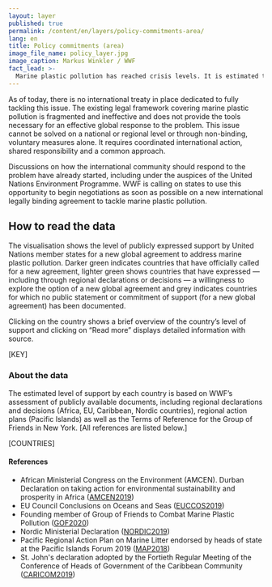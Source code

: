 ```yaml
---
layout: layer
published: true
permalink: /content/en/layers/policy-commitments-area/
lang: en
title: Policy commitments (area)
image_file_name: policy_layer.jpg
image_caption: Markus Winkler / WWF
fact_lead: >-
  Marine plastic pollution has reached crisis levels. It is estimated that more than eight million tonnes of plastic waste enters the world’s oceans every year, threatening marine life, coastal livelihoods and potentially even human health. It is a global problem that urgently requires a global response: it is time to begin negotiations on a new global legally binding agreement.
---
```


As of today, there is no international treaty in place dedicated to fully tackling this issue. The existing legal framework covering marine plastic pollution is fragmented and ineffective and does not provide the tools necessary for an effective global response to the problem. This issue cannot be solved on a national or regional level or through non-binding, voluntary measures alone. It requires coordinated international action, shared responsibility and a common approach.

Discussions on how the international community should respond to the problem have already started, including under the auspices of the United Nations Environment Programme. WWF is calling on states to use this opportunity to begin negotiations as soon as possible on a new international legally binding agreement to tackle marine plastic pollution.

## How to read the data

The visualisation shows the level of publicly expressed support by United Nations member states for a new global agreement to address marine plastic pollution. Darker green indicates countries that have officially called for a new agreement, lighter green shows countries that have expressed — including through regional declarations or decisions — a willingness to explore the option of a new global agreement and grey indicates countries for which no public statement or commitment of support (for a new global agreement) has been documented.

Clicking on the country shows a brief overview of the country’s level of support and clicking on “Read more” displays detailed information with source.

[KEY]

### About the data

The estimated level of support by each country is based on WWF’s assessment of publicly available documents, including regional declarations and decisions (Africa, EU, Caribbean, Nordic countries), regional action plans (Pacific Islands) as well as the Terms of Reference for the Group of Friends in New York. [All references are listed below.]

[COUNTRIES]

<div class="mpx-reference">
  <h4>References</h4>
  <ul>
    <li>
      African Ministerial Congress on the Environment (AMCEN). Durban Declaration on taking action for environmental sustainability and prosperity in Africa (<a href="https://wedocs.unep.org/bitstream/handle/20.500.11822/30786/AMCEN_17L1.pdf?sequence=1&isAllowed=y" target="_blank">AMCEN2019</a>)
    </li>
    <li>
      EU Council Conclusions on Oceans and Seas (<a href="https://www.consilium.europa.eu/media/41384/st14249-en19.pdf" target="_blank">EUCCOS2019</a>)
    </li>
    <li>
      Founding member of Group of Friends to Combat Marine Plastic Pollution (<a href="https://www.norway.no/en/missions/UN/news/news-from-norwayun/CombatMarinePlastic/#Objectives" target="_blank">GOF2020</a>)
    </li>
    <li>
      Nordic Ministerial Declaration (<a href="https://www.norden.org/en/declaration/nordic-ministerial-declaration-call-global-agreement-combat-marine-plastic-litter-and" target="_blank">NORDIC2019</a>)
    </li>
    <li>
      Pacific Regional Action Plan on Marine Litter endorsed by heads of state at the Pacific Islands Forum 2019 (<a href="https://www.sprep.org/sites/default/files/documents/publications/MAP-Digital-small.pdf" target="_blank">MAP2018</a>)
    </li>
    <li>
      St. John's declaration adopted by the Fortieth Regular Meeting of the Conference of Heads of Government of the Caribbean Community (<a href="https://today.caricom.org/2019/07/06/communique-issued-at-the-conclusion-of-the-fortieth-regular-meeting-of-the-conference-of-heads-of-government-of-the-caribbean-community-gros-islet-saint-lucia-3-5-july-2019/" target="_blank">CARICOM2019</a>)
    </li>
  </ul>
</div>
